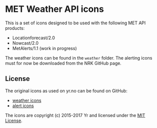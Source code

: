 
# MET Weather API icons

This is a set of icons designed to be used with the following MET API products:

- Locationforecast/2.0
- Nowcast/2.0
- MetAlerts/1.1 (work in progress)

The weather icons can be found in the `weather` folder. The alerting icons
must for now be downloaded from the NRK GitHub page.

## License

The original icons as used on yr.no can be found on GitHub:
- [weather icons](https://github.com/YR/weather-symbols/)
- [alert icons](https://github.com/nrkno/yr-warning-icons)

The icons are copyright (c) 2015-2017 Yr and licensed under the [MIT
License](https://github.com/YR/weather-symbols/blob/master/LICENSE).

